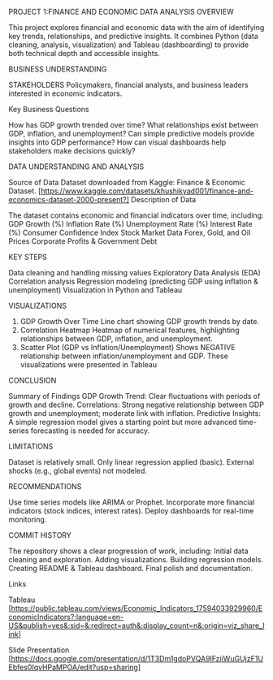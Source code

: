 PROJECT 1:FINANCE AND ECONOMIC DATA ANALYSIS
 OVERVIEW 

   This project explores financial and economic data with the aim of identifying key trends, relationships, and predictive insights.
It combines Python (data cleaning, analysis, visualization) and Tableau (dashboarding) to provide both technical depth and accessible insights.


 BUSINESS UNDERSTANDING

STAKEHOLDERS
Policymakers, financial analysts, and business leaders interested in economic indicators.

Key Business Questions

How has GDP growth trended over time?
What relationships exist between GDP, inflation, and unemployment?
Can simple predictive models provide insights into GDP performance?
How can visual dashboards help stakeholders make decisions quickly?

DATA UNDERSTANDING AND ANALYSIS

Source of Data
Dataset downloaded from Kaggle: Finance & Economic Dataset. [https://www.kaggle.com/datasets/khushikyad001/finance-and-economics-dataset-2000-present?]
Description of Data

The dataset contains economic and financial indicators over time, including:
GDP Growth (%)
Inflation Rate (%)
Unemployment Rate (%)
Interest Rate (%)
Consumer Confidence Index
Stock Market Data
Forex, Gold, and Oil Prices
Corporate Profits & Government Debt

KEY STEPS 

Data cleaning and handling missing values
Exploratory Data Analysis (EDA)
Correlation analysis
Regression modeling (predicting GDP using inflation & unemployment)
Visualization in Python and Tableau

VISUALIZATIONS

1. GDP Growth Over Time
Line chart showing GDP growth trends by date.
2. Correlation Heatmap
Heatmap of numerical features, highlighting relationships between GDP, inflation, and unemployment.
3. Scatter Plot (GDP vs Inflation/Unemployment)
Shows NEGATIVE relationship between inflation/unemployment and GDP.
 These visualizations were presented in Tableau

CONCLUSION

Summary of Findings
GDP Growth Trend: Clear fluctuations with periods of growth and decline.
Correlations: Strong negative relationship between GDP growth and unemployment; moderate link with inflation.
Predictive Insights: A simple regression model gives a starting point but more advanced time-series forecasting is needed for accuracy.

LIMITATIONS

Dataset is relatively small.
Only linear regression applied (basic).
External shocks (e.g., global events) not modeled.

RECOMMENDATIONS 

Use time series models like ARIMA or Prophet.
Incorporate more financial indicators (stock indices, interest rates).
Deploy dashboards for real-time monitoring.

COMMIT HISTORY

The repository shows a clear progression of work, including:
Initial data cleaning and exploration.
Adding visualizations.
Building regression models.
Creating README & Tableau dashboard.
Final polish and documentation.

Links 

Tableau [https://public.tableau.com/views/Economic_Indicators_17594033929960/EconomicIndicators?:language=en-US&publish=yes&:sid=&:redirect=auth&:display_count=n&:origin=viz_share_link]

Slide Presentation
[https://docs.google.com/presentation/d/1T3Dm1gdoPVQA9IFziiWuGUjzF1UEbfes0IqvHPaMPOA/edit?usp=sharing]
